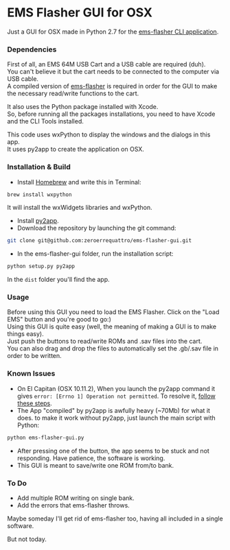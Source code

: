 # EMS Flasher GUI for OSX

Just a GUI for OSX made in Python 2.7 for the [ems-flasher CLI application](https://github.com/mikeryan/ems-flasher).

### Dependencies
First of all, an EMS 64M USB Cart and a USB cable are required (duh).<br />
You can't believe it but the cart needs to be connected to the computer via USB cable.<br />
A compiled version of [ems-flasher](https://github.com/mikeryan/ems-flasher) is required in order for the GUI to make the necessary read/write functions to the cart.

It also uses the Python package installed with Xcode.<br />
So, before running all the packages installations, you need to have Xcode and the CLI Tools installed.

This code uses wxPython to display the windows and the dialogs in this app.<br>
It uses py2app to create the application on OSX.

### Installation & Build
- Install [Homebrew](http://brew.sh/) and write this in Terminal:<br />
 ```bash
 brew install wxpython
 ```
 
 It will install the wxWidgets libraries and wxPython.
- Install [py2app](https://pythonhosted.org/py2app/).
- Download the repository by launching the git command:<br />
 ```bash
 git clone git@github.com:zeroerrequattro/ems-flasher-gui.git
 ```
 
- In the ems-flasher-gui folder, run the installation script:<br />
 ```bash
 python setup.py py2app
 ```
 
 In the `dist` folder you'll find the app.

### Usage
Before using this GUI you need to load the EMS Flasher. Click on the "Load EMS" button and you're good to go:)<br />
Using this GUI is quite easy (well, the meaning of making a GUI is to make things easy).<br />
Just push the buttons to read/write ROMs and .sav files into the cart.<br />
You can also drag and drop the files to automatically set the .gb/.sav file in order to be written.

### Known Issues
- On El Capitan (OSX 10.11.2), When you launch the py2app command it gives `error: [Errno 1] Operation not permitted`. To resolve it, [follow these steps](http://stackoverflow.com/questions/33197412/py2app-operation-not-permitted).
- The App "compiled" by py2app is awfully heavy (~70Mb) for what it does.
 to make it work without py2app, just launch the main script with Python:<br />
 ```bash
 python ems-flasher-gui.py
 ```
 
- After pressing one of the button, the app seems to be stuck and not responding. Have patience, the software is working.
- This GUI is meant to save/write one ROM from/to bank.

### To Do
- Add multiple ROM writing on single bank.
- Add the errors that ems-flasher throws.

Maybe someday I'll get rid of ems-flasher too, having all included in a single software.

But not today.